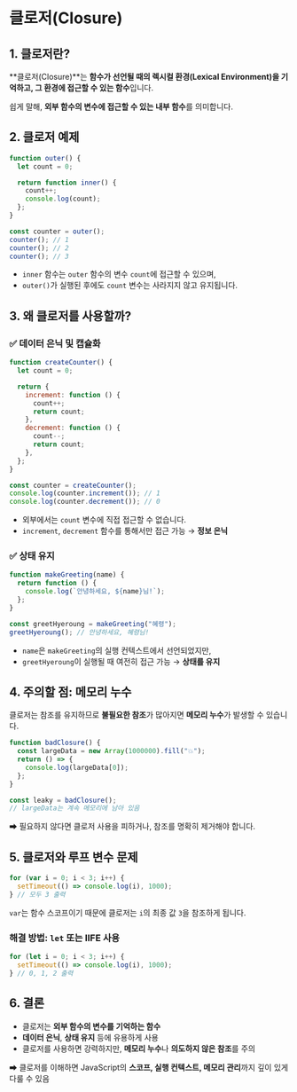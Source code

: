 # 클로저(Closure)

## 1. 클로저란?

**클로저(Closure)**는 **함수가 선언될 때의 렉시컬 환경(Lexical Environment)을 기억하고, 그 환경에 접근할 수 있는 함수**입니다.

쉽게 말해, **외부 함수의 변수에 접근할 수 있는 내부 함수**를 의미합니다.

## 2. 클로저 예제

```javascript
function outer() {
  let count = 0;

  return function inner() {
    count++;
    console.log(count);
  };
}

const counter = outer();
counter(); // 1
counter(); // 2
counter(); // 3
```

- `inner` 함수는 `outer` 함수의 변수 `count`에 접근할 수 있으며,
- `outer()`가 실행된 후에도 `count` 변수는 사라지지 않고 유지됩니다.

## 3. 왜 클로저를 사용할까?

### ✅ 데이터 은닉 및 캡슐화

```javascript
function createCounter() {
  let count = 0;

  return {
    increment: function () {
      count++;
      return count;
    },
    decrement: function () {
      count--;
      return count;
    },
  };
}

const counter = createCounter();
console.log(counter.increment()); // 1
console.log(counter.decrement()); // 0
```

- 외부에서는 `count` 변수에 직접 접근할 수 없습니다.
- `increment`, `decrement` 함수를 통해서만 접근 가능 → **정보 은닉**

### ✅ 상태 유지

```javascript
function makeGreeting(name) {
  return function () {
    console.log(`안녕하세요, ${name}님!`);
  };
}

const greetHyeroung = makeGreeting("혜령");
greetHyeroung(); // 안녕하세요, 혜령님!
```

- `name`은 `makeGreeting`의 실행 컨텍스트에서 선언되었지만,
- `greetHyeroung`이 실행될 때 여전히 접근 가능 → **상태를 유지**

## 4. 주의할 점: 메모리 누수

클로저는 참조를 유지하므로 **불필요한 참조**가 많아지면 **메모리 누수**가 발생할 수 있습니다.

```javascript
function badClosure() {
  const largeData = new Array(1000000).fill("💥");
  return () => {
    console.log(largeData[0]);
  };
}

const leaky = badClosure();
// largeData는 계속 메모리에 남아 있음
```

➡ 필요하지 않다면 클로저 사용을 피하거나, 참조를 명확히 제거해야 합니다.

## 5. 클로저와 루프 변수 문제

```javascript
for (var i = 0; i < 3; i++) {
  setTimeout(() => console.log(i), 1000);
} // 모두 3 출력
```

`var`는 함수 스코프이기 때문에 클로저는 `i`의 최종 값 `3`을 참조하게 됩니다.

### 해결 방법: `let` 또는 IIFE 사용

```javascript
for (let i = 0; i < 3; i++) {
  setTimeout(() => console.log(i), 1000);
} // 0, 1, 2 출력
```

## 6. 결론

- 클로저는 **외부 함수의 변수를 기억하는 함수**
- **데이터 은닉**, **상태 유지** 등에 유용하게 사용
- 클로저를 사용하면 강력하지만, **메모리 누수**나 **의도하지 않은 참조**를 주의

➡ 클로저를 이해하면 JavaScript의 **스코프, 실행 컨텍스트, 메모리 관리**까지 깊이 있게 다룰 수 있음
